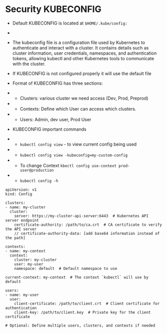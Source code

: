 # Security KUBECONFIG
- Default KUBECONFIG is located at `$HOME/.kube/config:` 
- 
- The kubeconfig file is a configuration file used by Kubernetes to authenticate and interact with a cluster. It contains details such as cluster information, user credentials, namespaces, and authentication tokens, allowing kubectl and other Kubernetes tools to communicate with the cluster.
- If KUBECONFIG is not configured properly it will use the default file

- Format of KUBECONFIG has three sections:
- - Clusters: various cluster we need access (Dev, Prod, Preprod)
- - Contexts: Define which User can access which clusters.
- - Users: Admin, dev user, Prod User

- KUBECONFIG important commands
- - `kubectl config view` - to view current config being used
- - `kubectl config view -kubeconfig=my-custom-config` 
- - To change Context `kbectl config use-context prod-user@production`
- - `kubectl config -h`

```
apiVersion: v1
kind: Config

clusters:
- name: my-cluster
  cluster:
    server: https://my-cluster-api-server:6443  # Kubernetes API server endpoint
    certificate-authority: /path/to/ca.crt  # CA certificate to verify the API server
    // certificate-authority-data: [add base64 information instead of the path]

contexts:
- name: my-context
  context:
    cluster: my-cluster
    user: my-user
    namespace: default  # Default namespace to use

current-context: my-context  # The context `kubectl` will use by default

users:
- name: my-user
  user:
    client-certificate: /path/to/client.crt  # Client certificate for authentication
    client-key: /path/to/client.key  # Private key for the client certificate

# Optional: Define multiple users, clusters, and contexts if needed

```

